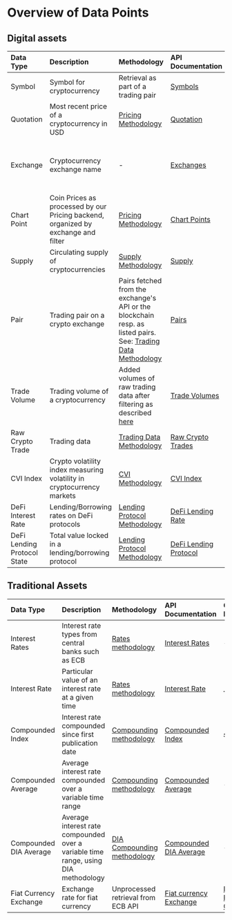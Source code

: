 # Overview of Data Points

## Digital assets

| Data Type | Description | Methodology | API Documentation | Oracle Link | Update Period |
| :--- | :--- | :--- | :--- | :--- | :--- |
| Symbol | Symbol for cryptocurrency | Retrieval as part of a trading pair | [Symbols](https://api.diadata.org/v1/symbols) | [Symbol Oracle](https://docs.diadata.org/documentation/oracle-documentation/crypto-assets) | 1 day |
| Quotation | Most recent price of a cryptocurrency in USD | [Pricing Methodology](https://docs.diadata.org/documentation/methodology/digital-assets/exchangeprices) | [Quotation](https://docs.diadata.org/documentation/api-1/api-endpoints#quotation) | [Price Oracle](https://docs.diadata.org/documentation/oracle-documentation/crypto-assets) | 2 min. |
| Exchange | Cryptocurrency exchange name | - | [Exchanges](https://docs.diadata.org/documentation/api-1/api-endpoints#exchanges) | - | Depending on assignments or fundings on our platform |
| Chart Point | Coin Prices as processed by our Pricing backend, organized by exchange and filter | [Pricing Methodology](https://docs.diadata.org/documentation/methodology/digital-assets/exchangeprices) | [Chart Points](https://docs.diadata.org/documentation/api-1/api-endpoints#chart-points) | - | 2 min. |
| Supply | Circulating supply of cryptocurrencies | [Supply Methodology](https://docs.diadata.org/documentation/methodology/digital-assets/supplynumbers) | [Supply](https://docs.diadata.org/documentation/api-1/api-endpoints#supply) | [Supply Oracle](https://docs.diadata.org/documentation/oracle-documentation/crypto-assets) | 1 day |
| Pair | Trading pair on a crypto exchange | Pairs fetched from the exchange's API or the blockchain resp. as listed pairs. See: [Trading Data Methodology](https://docs.diadata.org/documentation/methodology/digital-assets/cryptocurrency-trading-data) | [Pairs](https://docs.diadata.org/documentation/api-1/api-endpoints#pairs) | - | 1 day |
| Trade Volume | Trading volume of a cryptocurrency | Added volumes of raw trading data after filtering as described [here](https://docs.diadata.org/documentation/methodology/digital-assets/exchangeprices) | [Trade Volumes](https://docs.diadata.org/documentation/api-1/api-endpoints#trade-volume) | - | 1 day |
| Raw Crypto Trade | Trading data  | [Trading Data Methodology](https://docs.diadata.org/documentation/methodology/digital-assets/cryptocurrency-trading-data) | [Raw Crypto Trades](https://docs.diadata.org/documentation/api-1/api-endpoints#raw-crypto-trades) | - | 2 min. |
| CVI Index | Crypto volatility index measuring volatility in cryptocurrency markets | [CVI Methodology](https://docs.diadata.org/documentation/methodology/digital-assets/cvi) | [CVI Index](https://docs.diadata.org/documentation/api-1/api-endpoints#cvi-index) | _soon_ | 5 min. |
| DeFi Interest Rate | Lending/Borrowing rates on DeFi protocols | [Lending Protocol Methodology](https://docs.diadata.org/documentation/methodology/digital-assets/cryptocurrency-trading-data#lending-borrowing-data) | [DeFi Lending Rate](https://docs.diadata.org/documentation/api-1/api-endpoints#defi-interest-rate)  | [DeFi Lending Oracle](https://docs.diadata.org/documentation/oracle-documentation/defi-protocol-rates-and-states) | 1 min. |
| DeFi Lending Protocol State | Total value locked in a lending/borrowing protocol | [Lending Protocol Methodology](https://docs.diadata.org/documentation/methodology/digital-assets/cryptocurrency-trading-data#lending-borrowing-data) | [DeFi Lending Protocol](https://docs.diadata.org/documentation/api-1/api-endpoints#defi-lending-state) | [DeFi  Lending Oracle](https://docs.diadata.org/documentation/oracle-documentation/defi-protocol-rates-and-states) | 1 min. |

## Traditional Assets

| Data Type | Description | Methodology | API Documentation | Oracle Link | Update Period |
| :--- | :--- | :--- | :--- | :--- | :--- |
| Interest Rates | Interest rate types from  central banks such as ECB  | [Rates methodology](https://docs.diadata.org/documentation/methodology/traditional-assets/overnight-rates) | [Interest Rates](https://docs.diadata.org/documentation/api-1/api-endpoints#interest-rates) | _-_ | 1 day |
| Interest Rate | Particular value of an interest rate at a given time | [Rates methodology](https://docs.diadata.org/documentation/methodology/traditional-assets/overnight-rates) | [Interest Rate](https://docs.diadata.org/documentation/api-1/api-endpoints#interest-rate) | \_\_[_soon_](https://docs.diadata.org/documentation/oracle-documentation/interest-rates)\_\_ | 1 day |
| Compounded Index | Interest rate compounded since first publication date | [Compounding methodology](https://docs.diadata.org/documentation/methodology/traditional-assets/compounded-rates#standard-methodology) | [Compounded Index](https://docs.diadata.org/documentation/api-1/api-endpoints#compounded-index) | _soon_ | 1 day |
| Compounded Average | Average interest rate compounded over a variable time range | [Compounding methodology](https://docs.diadata.org/documentation/methodology/traditional-assets/compounded-rates#standard-methodology) | [Compounded Average](https://docs.diadata.org/documentation/api-1/api-endpoints#compounded-average) | - | 1 day |
| Compounded DIA Average | Average interest rate compounded over a variable time range, using DIA methodology | [DIA Compounding methodology](https://docs.diadata.org/documentation/methodology/traditional-assets/compounded-rates#dia-methodology) | [Compounded DIA Average](https://docs.diadata.org/documentation/api-1/api-endpoints#compounded-average-using-dia-method) | - |  1 day |
| Fiat Currency Exchange | Exchange rate for fiat currency | Unprocessed retrieval from ECB API | [Fiat currency Exchange](https://docs.diadata.org/documentation/api-1/api-endpoints#fiat-currency-exchange-rates) | [Fiat Price Oracle](https://docs.diadata.org/documentation/oracle-documentation/fiat-prices) | 1 day |

